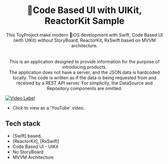 <h1 align="center">Code Based UI with UIKit, ReactorKit Sample</h1>

<p align="center">  
 This ToyProject make modern iOS development with Swift, Code Based UI (with UIKit) without StoryBoard, ReactorKit, RxSwift based on MVVM architecture.
</br>
</br>

</br>
This is an application designed to provide information for the purpose of introducing products.
</br>
The application does not have a server, and the JSON data is hardcoded locally. The code is written as if the data is being requested from and received by a REST API server. For simplicity, the DataSource and Repository components are omitted.
</br>

[![Video Label](http://img.youtube.com/vi/TE6osZQ7Ok4/0.jpg)](https://youtu.be/TE6osZQ7Ok4)
- Click to view as a 'YouTube' video.  


## Tech stack
- [Swift] based.
- [ReactorKit], [RxSwift]
- Code Based UI - UIKit
- No StoryBoard
- MVVM Architecture

